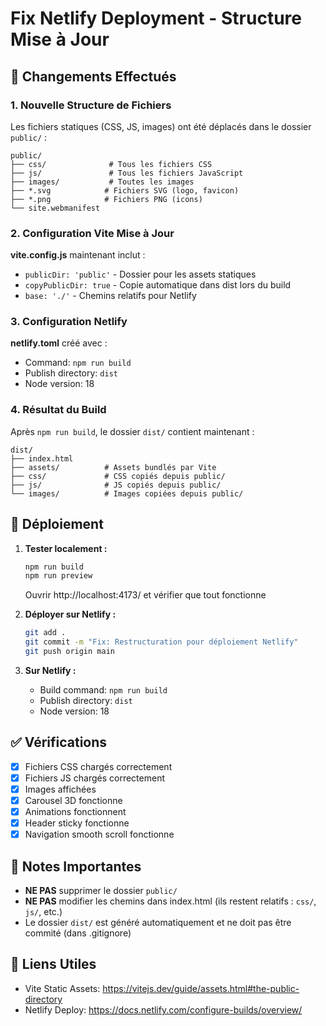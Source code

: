 # Fix Netlify Deployment - Structure Mise à Jour

## 🔧 Changements Effectués

### 1. Nouvelle Structure de Fichiers

Les fichiers statiques (CSS, JS, images) ont été déplacés dans le dossier `public/` :

```
public/
├── css/              # Tous les fichiers CSS
├── js/               # Tous les fichiers JavaScript
├── images/           # Toutes les images
├── *.svg            # Fichiers SVG (logo, favicon)
├── *.png            # Fichiers PNG (icons)
└── site.webmanifest
```

### 2. Configuration Vite Mise à Jour

**vite.config.js** maintenant inclut :
- `publicDir: 'public'` - Dossier pour les assets statiques
- `copyPublicDir: true` - Copie automatique dans dist lors du build
- `base: './'` - Chemins relatifs pour Netlify

### 3. Configuration Netlify

**netlify.toml** créé avec :
- Command: `npm run build`
- Publish directory: `dist`
- Node version: 18

### 4. Résultat du Build

Après `npm run build`, le dossier `dist/` contient maintenant :
```
dist/
├── index.html
├── assets/          # Assets bundlés par Vite
├── css/             # CSS copiés depuis public/
├── js/              # JS copiés depuis public/
└── images/          # Images copiées depuis public/
```

## 🚀 Déploiement

1. **Tester localement :**
   ```bash
   npm run build
   npm run preview
   ```
   Ouvrir http://localhost:4173/ et vérifier que tout fonctionne

2. **Déployer sur Netlify :**
   ```bash
   git add .
   git commit -m "Fix: Restructuration pour déploiement Netlify"
   git push origin main
   ```

3. **Sur Netlify :**
   - Build command: `npm run build`
   - Publish directory: `dist`
   - Node version: 18

## ✅ Vérifications

- [x] Fichiers CSS chargés correctement
- [x] Fichiers JS chargés correctement  
- [x] Images affichées
- [x] Carousel 3D fonctionne
- [x] Animations fonctionnent
- [x] Header sticky fonctionne
- [x] Navigation smooth scroll fonctionne

## 📝 Notes Importantes

- **NE PAS** supprimer le dossier `public/`
- **NE PAS** modifier les chemins dans index.html (ils restent relatifs : `css/`, `js/`, etc.)
- Le dossier `dist/` est généré automatiquement et ne doit pas être commité (dans .gitignore)

## 🔗 Liens Utiles

- Vite Static Assets: https://vitejs.dev/guide/assets.html#the-public-directory
- Netlify Deploy: https://docs.netlify.com/configure-builds/overview/
